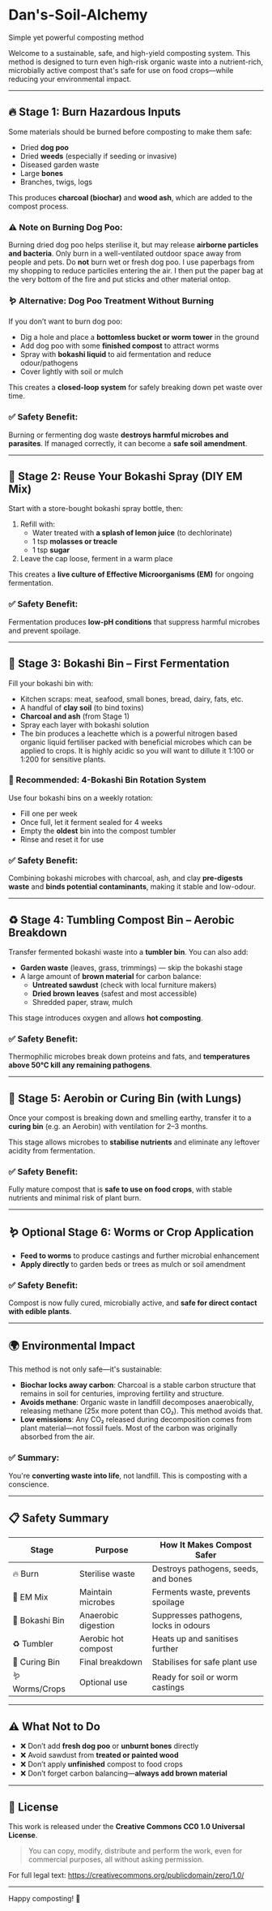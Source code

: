 # Dan's-Soil-Alchemy
Simple yet powerful composting method

Welcome to a sustainable, safe, and high-yield composting system. This method is designed to turn even high-risk organic waste into a nutrient-rich, microbially active compost that's safe for use on food crops—while reducing your environmental impact.

---

## 🔥 Stage 1: Burn Hazardous Inputs

Some materials should be burned before composting to make them safe:

- Dried **dog poo**
- Dried **weeds** (especially if seeding or invasive)
- Diseased garden waste
- Large **bones**
- Branches, twigs, logs

This produces **charcoal (biochar)** and **wood ash**, which are added to the compost process.

### ⚠️ Note on Burning Dog Poo:
Burning dried dog poo helps sterilise it, but may release **airborne particles and bacteria**. Only burn in a well-ventilated outdoor space away from people and pets. Do **not** burn wet or fresh dog poo. I use paperbags from my shopping to reduce particiles entering the air. I then put the paper bag at the very bottom of the fire and put sticks and other material ontop.

### 🪱 Alternative: Dog Poo Treatment Without Burning
If you don’t want to burn dog poo:
- Dig a hole and place a **bottomless bucket or worm tower** in the ground
- Add dog poo with some **finished compost** to attract worms
- Spray with **bokashi liquid** to aid fermentation and reduce odour/pathogens
- Cover lightly with soil or mulch

This creates a **closed-loop system** for safely breaking down pet waste over time.

### ✅ Safety Benefit:
Burning or fermenting dog waste **destroys harmful microbes and parasites**. If managed correctly, it can become a **safe soil amendment**.

---

## 🧴 Stage 2: Reuse Your Bokashi Spray (DIY EM Mix)

Start with a store-bought bokashi spray bottle, then:

1. Refill with:
   - Water treated with **a splash of lemon juice** (to dechlorinate)
   - 1 tsp **molasses or treacle**
   - 1 tsp **sugar**
2. Leave the cap loose, ferment in a warm place

This creates a **live culture of Effective Microorganisms (EM)** for ongoing fermentation.

### ✅ Safety Benefit:
Fermentation produces **low-pH conditions** that suppress harmful microbes and prevent spoilage.

---

## 🍖 Stage 3: Bokashi Bin – First Fermentation

Fill your bokashi bin with:

- Kitchen scraps: meat, seafood, small bones, bread, dairy, fats, etc.
- A handful of **clay soil** (to bind toxins)
- **Charcoal and ash** (from Stage 1)
- Spray each layer with bokashi solution
- The bin produces a leachette which is a powerful nitrogen based organic liquid fertiliser packed with beneficial microbes which can be applied to crops. It is highly acidic so you will want to dillute it 1:100 or 1:200 for sensitive plants.

### 🔄 Recommended: 4-Bokashi Bin Rotation System

Use four bokashi bins on a weekly rotation:
- Fill one per week
- Once full, let it ferment sealed for 4 weeks
- Empty the **oldest** bin into the compost tumbler
- Rinse and reset it for use

### ✅ Safety Benefit:
Combining bokashi microbes with charcoal, ash, and clay **pre-digests waste** and **binds potential contaminants**, making it stable and low-odour.

---

## ♻️ Stage 4: Tumbling Compost Bin – Aerobic Breakdown

Transfer fermented bokashi waste into a **tumbler bin**. You can also add:

- **Garden waste** (leaves, grass, trimmings) — skip the bokashi stage
- A large amount of **brown material** for carbon balance:
  - **Untreated sawdust** (check with local furniture makers)
  - **Dried brown leaves** (safest and most accessible)
  - Shredded paper, straw, mulch

This stage introduces oxygen and allows **hot composting**.

### ✅ Safety Benefit:
Thermophilic microbes break down proteins and fats, and **temperatures above 50°C kill any remaining pathogens**.

---

## 🌿 Stage 5: Aerobin or Curing Bin (with Lungs)

Once your compost is breaking down and smelling earthy, transfer it to a **curing bin** (e.g. an Aerobin) with ventilation for 2–3 months.

This stage allows microbes to **stabilise nutrients** and eliminate any leftover acidity from fermentation.

### ✅ Safety Benefit:
Fully mature compost that is **safe to use on food crops**, with stable nutrients and minimal risk of plant burn.

---

## 🪱 Optional Stage 6: Worms or Crop Application

- **Feed to worms** to produce castings and further microbial enhancement  
- **Apply directly** to garden beds or trees as mulch or soil amendment

### ✅ Safety Benefit:
Compost is now fully cured, microbially active, and **safe for direct contact with edible plants**.

---

## 🌍 Environmental Impact

This method is not only safe—it's sustainable:

- **Biochar locks away carbon**: Charcoal is a stable carbon structure that remains in soil for centuries, improving fertility and structure.
- **Avoids methane**: Organic waste in landfill decomposes anaerobically, releasing methane (25x more potent than CO₂). This method avoids that.
- **Low emissions**: Any CO₂ released during decomposition comes from plant material—not fossil fuels. Most of the carbon was originally absorbed from the air.

### ✅ Summary:
You're **converting waste into life**, not landfill. This is composting with a conscience.

---

## 📋 Safety Summary

| Stage | Purpose | How It Makes Compost Safer |
|-------|---------|----------------------------|
| 🔥 Burn | Sterilise waste | Destroys pathogens, seeds, and bones |
| 🧴 EM Mix | Maintain microbes | Ferments waste, prevents spoilage |
| 🍖 Bokashi Bin | Anaerobic digestion | Suppresses pathogens, locks in odours |
| ♻️ Tumbler | Aerobic hot compost | Heats up and sanitises further |
| 🌿 Curing Bin | Final breakdown | Stabilises for safe plant use |
| 🪱 Worms/Crops | Optional use | Ready for soil or worm castings |

---

## ⚠️ What Not to Do

- ❌ Don’t add **fresh dog poo** or **unburnt bones** directly
- ❌ Avoid sawdust from **treated or painted wood**
- ❌ Don’t apply **unfinished** compost to food crops
- ❌ Don’t forget carbon balancing—**always add brown material**

---

## 💬 License

This work is released under the **Creative Commons CC0 1.0 Universal License**.

> You can copy, modify, distribute and perform the work, even for commercial purposes, all without asking permission.

For full legal text: https://creativecommons.org/publicdomain/zero/1.0/

---

Happy composting! 🌾
